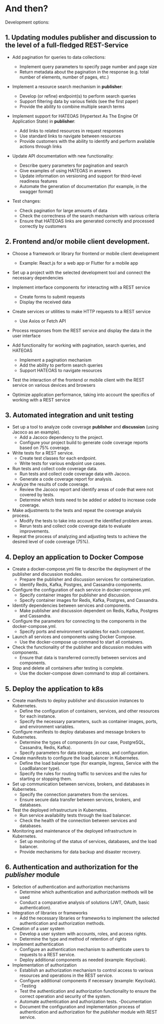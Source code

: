 # And then?

Development options:

## 1. Updating modules **publisher** and **discussion** to the level of a full-fledged REST-Service

- Add pagination for queries to data collections:
  - Implement query parameters to specify page number and page size
  - Return metadata about the pagination in the response (e.g. total number of elements, number of pages, etc.)

- Implement a resource search mechanism in **publisher**:
  - Develop (or refine) endpoint(s) to perform search queries
  - Support filtering data by various fields (see the first paper)
  - Provide the ability to combine multiple search terms

- Implement support for HATEOAS (Hypertext As The Engine Of Application State) in **publisher**:
  - Add links to related resources in request responses
  - Use standard links to navigate between resources
  - Provide customers with the ability to identify and perform available actions through links

- Update API documentation with new functionality:
  - Describe query parameters for pagination and search
  - Give examples of using HATEOAS in answers
  - Update information on versioning and support for third-level readiness features
  - Automate the generation of documentation (for example, in the swagger format)

- Test changes:
  - Check pagination for large amounts of data
  - Check the correctness of the search mechanism with various criteria
  - Ensure that HATEOAS links are generated correctly and processed correctly by customers

## 2. Frontend and/or mobile client development.

- Choose a framework or library for frontend or mobile client development
  - Example: React.js for a web app or Flutter for a mobile app

- Set up a project with the selected development tool and connect the necessary dependencies

- Implement interface components for interacting with a REST service
  - Create forms to submit requests
  - Display the received data

- Create services or utilities to make HTTP requests to a REST service
  - Use Axios or Fetch API

- Process responses from the REST service and display the data in the user interface

- Add functionality for working with pagination, search queries, and HATEOAS
  - Implement a pagination mechanism
  - Add the ability to perform search queries
  - Support HATEOAS to navigate resources

- Test the interaction of the frontend or mobile client with the REST service on various devices and browsers

- Optimize application performance, taking into account the specifics of working with a REST service

## 3. Automated integration and unit testing

- Set up a tool to analyze code coverage **publisher** and **discussion** (using Jacoco as an example).
  - Add a Jacoco dependency to the project.
  - Configure your project build to generate code coverage reports based on 75% coverage.
- Write tests for a REST service.
  - Create test classes for each endpoint.
  - Write tests for various endpoint use cases.
- Run tests and collect code coverage data.
  - Run tests and collect code coverage data with Jacoco.
  - Generate a code coverage report for analysis.
- Analyze the results of code coverage.
  - Review the Jacoco report and identify areas of code that were not covered by tests.
  - Determine which tests need to be added or added to increase code coverage.
- Make adjustments to the tests and repeat the coverage analysis process.
  - Modify the tests to take into account the identified problem areas.
  - Rerun tests and collect code coverage data to evaluate improvements.
- Repeat the process of analyzing and adjusting tests to achieve the desired level of code coverage (75%).

## 4. Deploy an application to Docker Compose

- Create a docker-compose.yml file to describe the deployment of the publisher and discussion modules.
  - Prepare the publisher and discussion services for containerization.
  - Identify Redis, Kafka, Postgres, and Cassandra components.
- Configure the configuration of each service in docker-compose.yml.
  - Specify container images for publisher and discussion.
  - Specify container images for Redis, Kafka, Postgres, and Cassandra.
- Identify dependencies between services and components.
  - Make publisher and discussion dependent on Redis, Kafka, Postgres and Cassandra.
- Configure the parameters for connecting to the components in the docker-compose.yml.
  - Specify ports and environment variables for each component.
- Launch all services and components using Docker Compose.
  - Use the docker-compose up command to start all containers.
- Check the functionality of the publisher and discussion modules with components.
  - Ensure that data is transferred correctly between services and components.
- Stop and delete all containers after testing is complete.
  - Use the docker-compose down command to stop all containers.


## 5. Deploy the application to k8s

- Create manifests to deploy publisher and discussion instances to Kubernetes.
  - Define the configuration of containers, services, and other resources for each instance.
  - Specify the necessary parameters, such as container images, ports, and environment variables.
- Configure manifests to deploy databases and message brokers to Kubernetes.
  - Determine the types of components (in our case, PostgreSQL, Cassandra, Redis, Kafka).
  - Specify parameters for data storage, access, and configuration.
- Create manifests to configure the load balancer in Kubernetes.
  - Define the load balancer type (for example, Ingress, Service with the LoadBalancer type).
  - Specify the rules for routing traffic to services and the rules for starting or stopping them.
- Set up communication between services, brokers, and databases in Kubernetes.
  - Specify the connection parameters from the services.
  - Ensure secure data transfer between services, brokers, and databases.
- Test the deployed infrastructure in Kubernetes.
  - Run service availability tests through the load balancer.
  - Check the health of the connection between services and databases.
- Monitoring and maintenance of the deployed infrastructure in Kubernetes.
  - Set up monitoring of the status of services, databases, and the load balancer.
  - Provide mechanisms for data backup and disaster recovery.

## 6. Authentication and authorization for the *publisher* module

- Selection of authentication and authorization mechanisms
  - Determine which authentication and authorization methods will be used
  - Conduct a comparative analysis of solutions (JWT, OAuth, basic authentication).
- Integration of libraries or frameworks
  - Add the necessary libraries or frameworks to implement the selected authentication and authorization methods.
- Creation of a user system
  - Develop a user system with accounts, roles, and access rights.
  - Determine the type and method of retention of rights
- Implement authentication
  - Configure an authentication mechanism to authenticate users to requests to a REST service.
  - Deploy additional components as needed (example: Keycloak).
- Implementation of authorization
  - Establish an authorization mechanism to control access to various resources and operations in the REST service.
  - Configure additional components if necessary (example: Keycloak).
-Testing
  - Test the authentication and authorization functionality to ensure the correct operation and security of the system.
  - Automate authentication and authorization tests.
-Documentation
  - Document the configuration and implementation process of authentication and authorization for the *publisher* module with REST service.
